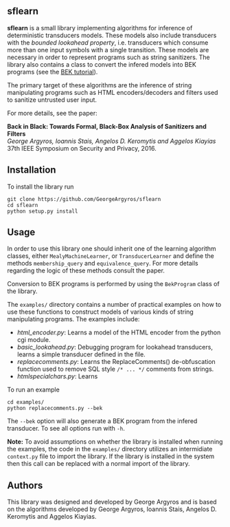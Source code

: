 ## sflearn

**sflearn** is a small library implementing algorithms for inference of
deterministic transducers models. These models also include transducers with the
_bounded lookahead property_, i.e. transducers which consume more than one input
symbols with a single transition. These models are necessary in order to
represent programs such as string sanitizers. The library also contains a class
to convert the infered models into BEK programs (see the [BEK
tutorial](www.rise4fun.com/Bek/tutorial)).

The primary target of these algorithms are the inference of string manipulating
programs such as HTML encoders/decoders and filters used to sanitize untrusted
user input.

For more details, see the paper:

**Back in Black: Towards Formal, Black-Box Analysis of Sanitizers and Filters**  
_George Argyros, Ioannis Stais, Angelos D. Keromytis and Aggelos Kiayias_  
37th IEEE Symposium on Security and Privacy, 2016.


## Installation

To install the library run

    git clone https://github.com/GeorgeArgyros/sflearn  
    cd sflearn  
    python setup.py install

## Usage

In order to use this library one should inherit one of the learning algorithm
classes, either `MealyMachineLearner`, or `TransducerLearner`  and define the
methods `membership_query` and `equivalence_query`. For more details regarding
the logic of these methods consult the paper.

Conversion to BEK programs is performed by using the `BekProgram` class of the
library.

The `examples/` directory contains a number of practical examples on how to use
these functions to construct models of various kinds of string manipulating
programs. The examples include:

* _html\_encoder.py_: Learns a model of the HTML encoder from the python cgi module.
* _basic\_lookahead.py_: Debugging program for lookahead transducers, learns a simple transducer defined in the file.
* _replacecomments.py_: Learns the ReplaceComments() de-obfuscation function used to remove SQL style `/* ... */` comments from strings. 
* _htmlspecialchars.py_: Learns 

To run an example

    cd examples/ 
    python replacecomments.py --bek

The `--bek` option will also generate a BEK program from the infered transducer. To see all options run with `-h`.


**Note:** To avoid assumptions on whether the library is installed when running the examples,
the code in the `examples/` directory utilizes an intermidiate
`context.py` file to import the library. If the library is installed in the
system then this call can be replaced with a normal import of the library.

## Authors

This library was designed and developed by George Argyros and is based on the algorithms developed by George Argyros, Ioannis Stais, Angelos D. Keromytis and Aggelos Kiayias.
